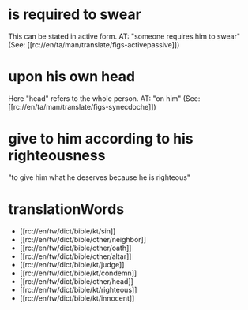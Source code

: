 # is required to swear

This can be stated in active form. AT: "someone requires him to swear" (See: [[rc://en/ta/man/translate/figs-activepassive]])

# upon his own head

Here "head" refers to the whole person. AT: "on him" (See: [[rc://en/ta/man/translate/figs-synecdoche]])

# give to him according to his righteousness

"to give him what he deserves because he is righteous"

# translationWords

* [[rc://en/tw/dict/bible/kt/sin]]
* [[rc://en/tw/dict/bible/other/neighbor]]
* [[rc://en/tw/dict/bible/other/oath]]
* [[rc://en/tw/dict/bible/other/altar]]
* [[rc://en/tw/dict/bible/kt/judge]]
* [[rc://en/tw/dict/bible/kt/condemn]]
* [[rc://en/tw/dict/bible/other/head]]
* [[rc://en/tw/dict/bible/kt/righteous]]
* [[rc://en/tw/dict/bible/kt/innocent]]